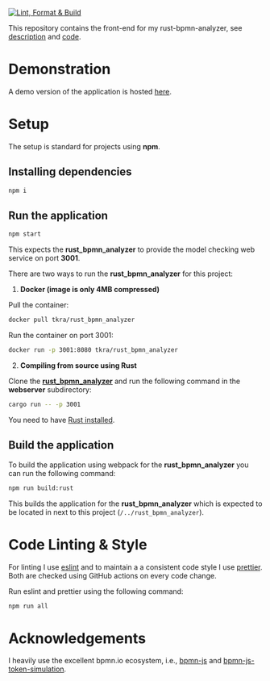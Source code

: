 [![Lint, Format & Build](https://github.com/timKraeuter/bpmn-analyzer-js/actions/workflows/ci.yml/badge.svg)](https://github.com/timKraeuter/bpmn-analyzer-js/actions/workflows/ci.yml)

This repository contains the front-end for my rust-bpmn-analyzer, see [description](https://timkraeuter.com/rust-bpmn-analyzer/) and [code](https://github.com/timKraeuter/rust_bpmn_analyzer).

# Demonstration

A demo version of the application is hosted [here](https://bpm-2024.whitefield-c9fed487.northeurope.azurecontainerapps.io/).

# Setup

The setup is standard for projects using **npm**.

## Installing dependencies

```bash
npm i
```

## Run the application

```bash
npm start
```

This expects the **rust_bpmn_analyzer** to provide the model checking web service on port **3001**.

There are two ways to run the **rust_bpmn_analyzer** for this project:

1. **Docker (image is only 4MB compressed)**

Pull the container:

```bash
docker pull tkra/rust_bpmn_analyzer
```

Run the container on port 3001:

```bash
docker run -p 3001:8080 tkra/rust_bpmn_analyzer
```

2. **Compiling from source using Rust**

Clone the [**rust_bpmn_analyzer**](https://github.com/timKraeuter/rust_bpmn_analyzer) and run the following command in the **webserver** subdirectory:

```bash
cargo run -- -p 3001
```

You need to have [Rust installed](https://www.rust-lang.org/tools/install).

## Build the application

To build the application using webpack for the **rust_bpmn_analyzer** you can run the following command:

```bash
npm run build:rust
```

This builds the application for the **rust_bpmn_analyzer** which is expected to be located in next to this project (`/../rust_bpmn_analyzer`).

# Code Linting & Style

For linting I use [eslint](https://eslint.org) and to maintain a a consistent code style I use [prettier](https://prettier.io/).
Both are checked using GitHub actions on every code change.

Run eslint and prettier using the following command:

```bash
npm run all
```

# Acknowledgements

I heavily use the excellent bpmn.io ecosystem, i.e., [bpmn-js](https://github.com/bpmn-io/bpmn-js-token-simulation) and [bpmn-js-token-simulation](https://github.com/bpmn-io/bpmn-js-token-simulation).
